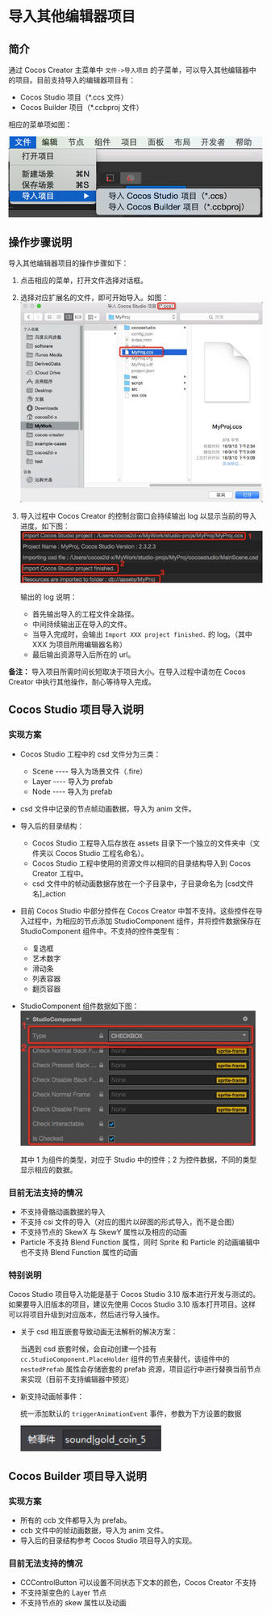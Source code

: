 # 导入其他编辑器项目

## 简介

通过 Cocos Creator 主菜单中 `文件->导入项目` 的子菜单，可以导入其他编辑器中的项目。目前支持导入的编辑器项目有：

* Cocos Studio 项目（*.ccs 文件）
* Cocos Builder 项目（*.ccbproj 文件）

相应的菜单项如图：

![import-menu](./project-import/import-menu.png)

## 操作步骤说明

导入其他编辑器项目的操作步骤如下：

1. 点击相应的菜单，打开文件选择对话框。
2. 选择对应扩展名的文件，即可开始导入。如图：
	![select-file.png](./project-import/select-file.png)
3. 导入过程中 Cocos Creator 的控制台窗口会持续输出 log 以显示当前的导入进度。如下图：
	![import-process.png](./project-import/import-process.png)
	
	输出的 log 说明：
	* 首先输出导入的工程文件全路径。
	* 中间持续输出正在导入的文件。
	* 当导入完成时，会输出 `Import XXX project finished.` 的 log。（其中 XXX 为项目所用编辑器名称）
	* 最后输出资源导入后所在的 url。

**备注：**
导入项目所需时间长短取决于项目大小。在导入过程中请勿在 Cocos Creator 中执行其他操作，耐心等待导入完成。

## Cocos Studio 项目导入说明

### 实现方案

* Cocos Studio 工程中的 csd 文件分为三类：
	* Scene ---- 导入为场景文件（.fire）
	* Layer ---- 导入为 prefab
	* Node ---- 导入为 prefab
* csd 文件中记录的节点帧动画数据，导入为 anim 文件。
* 导入后的目录结构：
	* Cocos Studio 工程导入后存放在 assets 目录下一个独立的文件夹中（文件夹以 Cocos Studio 工程名命名）。
	* Cocos Studio 工程中使用的资源文件以相同的目录结构导入到 Cocos Creator 工程中。
	* csd 文件中的帧动画数据存放在一个子目录中，子目录命名为 [csd文件名]_action
* 目前 Cocos Studio 中部分控件在 Cocos Creator 中暂不支持。这些控件在导入过程中，为相应的节点添加 StudioComponent 组件，并将控件数据保存在 StudioComponent 组件中。不支持的控件类型有：
	* 复选框
	* 艺术数字
	* 滑动条
	* 列表容器
	* 翻页容器
* StudioComponent 组件数据如下图：
	![studio-component.png](./project-import/studio-component.png)

	其中 1 为组件的类型，对应于 Studio 中的控件；2 为控件数据，不同的类型显示相应的数据。

### 目前无法支持的情况

* 不支持骨骼动画数据的导入
* 不支持 csi 文件的导入（对应的图片以碎图的形式导入，而不是合图）
* 不支持节点的 SkewX 与 SkewY 属性以及相应的动画
* Particle 不支持 Blend Function 属性，同时 Sprite 和 Particle 的动画编辑中也不支持 Blend Function 属性的动画

### 特别说明

Cocos Studio 项目导入功能是基于 Cocos Studio 3.10 版本进行开发与测试的。如果要导入旧版本的项目，建议先使用 Cocos Studio 3.10 版本打开项目。这样可以将项目升级到对应版本，然后进行导入操作。

* 关于 csd 相互嵌套导致动画无法解析的解决方案：

    当遇到 csd 嵌套时候，会自动创建一个挂有 `cc.StudioComponent.PlaceHolder` 组件的节点来替代，该组件中的
    `nestedPrefab` 属性会存储嵌套的 prefab 资源，项目运行中进行替换当前节点来实现（目前不支持编辑器中预览）
    
* 新支持动画帧事件：

    统一添加默认的 `triggerAnimationEvent` 事件，参数为下方设置的数据
    
   ![animation-frame-event.png](./project-import/animation-frame-event.png)
  


## Cocos Builder 项目导入说明

### 实现方案

* 所有的 ccb 文件都导入为 prefab。
* ccb 文件中的帧动画数据，导入为 anim 文件。
* 导入后的目录结构参考 Cocos Studio 项目导入的实现。

### 目前无法支持的情况

* CCControlButton 可以设置不同状态下文本的颜色，Cocos Creator 不支持
* 不支持渐变色的 Layer 节点
* 不支持节点的 skew 属性以及动画